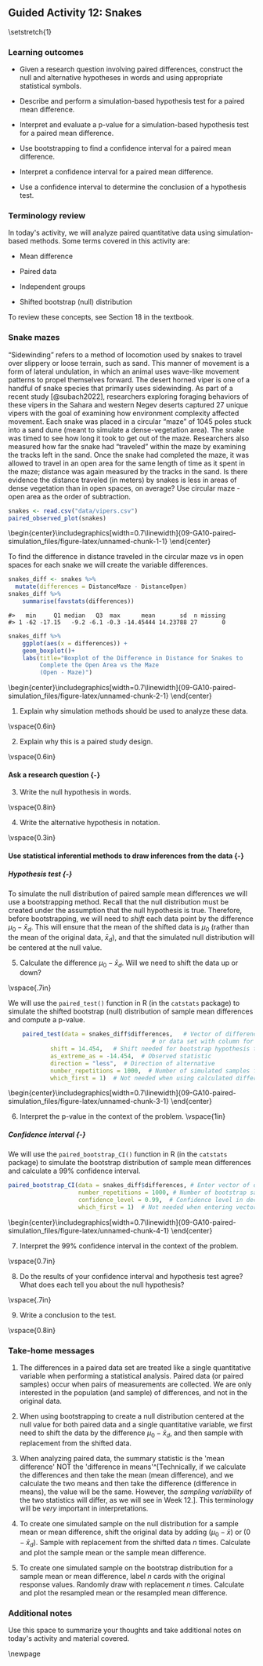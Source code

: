 ## Guided Activity 12: Snakes

\setstretch{1}

### Learning outcomes

* Given a research question involving paired differences, construct the null and alternative hypotheses
  in words and using appropriate statistical symbols.
  
* Describe and perform a simulation-based hypothesis test for a paired mean difference.

* Interpret and evaluate a p-value for a simulation-based hypothesis test for a paired mean difference.

* Use bootstrapping to find a confidence interval for a paired mean difference.

* Interpret a confidence interval for a paired mean difference.

* Use a confidence interval to determine the conclusion of a hypothesis test.

### Terminology review

In today's activity, we will analyze paired quantitative data using simulation-based methods. Some terms covered in this activity are:

* Mean difference

* Paired data

* Independent groups

* Shifted bootstrap (null) distribution

To review these concepts, see Section 18 in the textbook.

### Snake mazes

 “Sidewinding” refers to a method of locomotion used by snakes to travel over slippery or loose terrain, such as sand. This manner of movement is a form of lateral undulation, in which an animal uses wave-like movement patterns to propel themselves forward. The desert horned viper is one of a handful of snake species that primarily uses sidewinding. As part of a recent study [@subach2022], researchers exploring foraging behaviors of these vipers in the Sahara and western Negev deserts captured 27 unique vipers with the goal of examining how environment complexity affected movement. Each snake was placed in a circular “maze” of 1045 poles stuck into a sand dune (meant to simulate a dense-vegetation area). The snake was timed to see how long it took to get out of the maze. Researchers also measured how far the snake had “traveled” within the maze by examining the tracks left in the sand. Once the snake had completed the maze, it was allowed to travel in an open area for the same length of time as it spent in the maze; distance was again measured by the tracks in the sand. Is there evidence the distance traveled (in meters) by snakes is less in areas of dense vegetation than in open spaces, on average? Use circular maze - open area as the order of subtraction.


```r
snakes <- read.csv("data/vipers.csv")
paired_observed_plot(snakes)
```



\begin{center}\includegraphics[width=0.7\linewidth]{09-GA10-paired-simulation_files/figure-latex/unnamed-chunk-1-1} \end{center}

To find the difference in distance traveled in the circular maze vs in open spaces for each snake we will create the variable differences. 


```r
snakes_diff <- snakes %>% 
  mutate(differences = DistanceMaze - DistanceOpen)
snakes_diff %>% 
    summarise(favstats(differences))
```

```
#>   min     Q1 median   Q3  max      mean       sd  n missing
#> 1 -62 -17.15   -9.2 -6.1 -0.3 -14.45444 14.23788 27       0
```

```r
snakes_diff %>% 
    ggplot(aes(x = differences)) +
    geom_boxplot()+
    labs(title="Boxplot of the Difference in Distance for Snakes to 
         Complete the Open Area vs the Maze 
         (Open - Maze)")
```



\begin{center}\includegraphics[width=0.7\linewidth]{09-GA10-paired-simulation_files/figure-latex/unnamed-chunk-2-1} \end{center}

1. Explain why simulation methods should be used to analyze these data.

\vspace{0.6in}

2. Explain why this is a paired study design.

\vspace{0.6in}

#### Ask a research question {-}

3. Write the null hypothesis in words.

\vspace{0.8in}

4. Write the alternative hypothesis in notation.

\vspace{0.3in}

#### Use statistical inferential methods to draw inferences from the data {-}

##### Hypothesis test {-}
To simulate the null distribution of paired sample mean differences we will use a bootstrapping method.  Recall that the null distribution must be created under the assumption that the null hypothesis is true.  Therefore, before bootstrapping, we will need to *shift* each data point by the difference $\mu_0 - \bar{x}_d$.  This will ensure that the mean of the shifted data is $\mu_0$ (rather than the mean of the original data, $\bar{x}_d$), and that the simulated null distribution will be centered at the null value.  

5. Calculate the difference $\mu_0 - \bar{x}_d$.  Will we need to shift the data up or down?

\vspace{.7in}

We will use the `paired_test()` function in R (in the `catstats` package) to simulate the shifted bootstrap (null) distribution of sample mean differences and compute a p-value. 


```r
    paired_test(data = snakes_diff$differences,   # Vector of differences 
                                         # or data set with column for each group
            shift = 14.454,   # Shift needed for bootstrap hypothesis test
            as_extreme_as = -14.454,  # Observed statistic
            direction = "less",  # Direction of alternative
            number_repetitions = 1000,  # Number of simulated samples for null distribution
            which_first = 1)  # Not needed when using calculated differences
```



\begin{center}\includegraphics[width=0.7\linewidth]{09-GA10-paired-simulation_files/figure-latex/unnamed-chunk-3-1} \end{center}
    
6. Interpret the p-value in the context of the problem.
\vspace{1in}

##### Confidence interval {-}
We will use the `paired_bootstrap_CI()` function in R (in the `catstats` package) to simulate the bootstrap distribution of sample mean differences and calculate a 99\% confidence interval. 


```r
paired_bootstrap_CI(data = snakes_diff$differences, # Enter vector of differences
                    number_repetitions = 1000, # Number of bootstrap samples for CI
                    confidence_level = 0.99,  # Confidence level in decimal form
                    which_first = 1)  # Not needed when entering vector of differences
```



\begin{center}\includegraphics[width=0.7\linewidth]{09-GA10-paired-simulation_files/figure-latex/unnamed-chunk-4-1} \end{center}

7. Interpret the 99\% confidence interval in the context of the problem.

\vspace{0.7in}


8. Do the results of your confidence interval and hypothesis test agree?  What does each tell you about the null hypothesis?

\vspace{.7in}

9. Write a conclusion to the test.

\vspace{0.8in}


### Take-home messages

1.	The differences in a paired data set are treated like a single quantitative variable when performing a statistical analysis.  Paired data (or paired samples) occur when pairs of measurements are collected. We are only interested in the population (and sample) of differences, and not in the original data. 

2.  When using bootstrapping to create a null distribution centered at the null value for both paired data and a single quantitative variable, we first need to shift the data by the difference $\mu_0 - \bar{x}_d$, and then sample with replacement from the shifted data. 

3. When analyzing paired data, the summary statistic is the 'mean difference' NOT the 'difference in means'^[Technically, if we calculate the differences and then take the mean (mean difference), and we calculate the two means and then take the difference (difference in means), the value will be the same. However, the *sampling variability* of the two statistics will differ, as we will see in Week 12.].  This terminology will be *very* important in interpretations.

4. To create one simulated sample on the null distribution for a sample mean or mean difference, shift the original data by adding $(\mu_0 - \bar{x})$ or $(0 - \bar{x}_d)$. Sample with replacement from the shifted data $n$ times. Calculate and plot the sample mean or the sample mean difference.

5. To create one simulated sample on the bootstrap distribution for a sample mean or mean difference, label $n$ cards with the original response values.  Randomly draw with replacement $n$ times.  Calculate and plot the resampled mean or the resampled mean difference.

### Additional notes

Use this space to summarize your thoughts and take additional notes on today's activity and material covered.

\newpage
